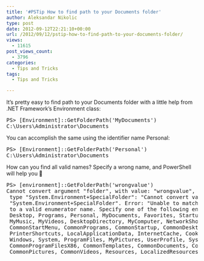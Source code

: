 ```yaml
---
title: '#PSTip How to find path to your Documents folder'
author: Aleksandar Nikolic
type: post
date: 2012-09-12T22:21:10+00:00
url: /2012/09/12/pstip-how-to-find-path-to-your-documents-folder/
views:
  - 11615
post_views_count:
  - 3796
categories:
  - Tips and Tricks
tags:
  - Tips and Tricks

---
```

It&#8217;s pretty easy to find path to your Documents folder with a little help from .NET Framework&#8217;s Environment class:

<pre class="brush: powershell; title: ; notranslate" title="">PS&gt; [Environment]::GetFolderPath('MyDocuments')
C:\Users\Administrator\Documents
</pre>

You can accomplish the same using the identifier name Personal:

<pre class="brush: powershell; title: ; notranslate" title="">PS&gt; [Environment]::GetFolderPath('Personal')
C:\Users\Administrator\Documents
</pre>

How can you find all valid names? Specify a wrong name, and PowerShell will help you 🙂

<pre class="brush: powershell; title: ; notranslate" title="">PS&gt; [environment]::GetFolderPath('wrongvalue')
Cannot convert argument "folder", with value: "wrongvalue", for "GetFolderPath" to
 type "System.Environment+SpecialFolder": "Cannot convert value "wrongvalue" to type
 "System.Environment+SpecialFolder". Error: "Unable to match the identifier name wrongvalue
 to a valid enumerator name. Specify one of the following enumerator names and try again:
 Desktop, Programs, Personal, MyDocuments, Favorites, Startup, Recent, SendTo, StartMenu,
 MyMusic, MyVideos, DesktopDirectory, MyComputer, NetworkShortcuts, Fonts, Templates,
 CommonStartMenu, CommonPrograms, CommonStartup, CommonDesktopDirectory, ApplicationData,
 PrinterShortcuts, LocalApplicationData, InternetCache, Cookies, History, CommonApplicationData,
 Windows, System, ProgramFiles, MyPictures, UserProfile, SystemX86, ProgramFilesX86, CommonProgramFiles,
 CommonProgramFilesX86, CommonTemplates, CommonDocuments, CommonAdminTools, AdminTools, CommonMusic,
 CommonPictures, CommonVideos, Resources, LocalizedResources, CommonOemLinks, CDBurning""
</pre>
